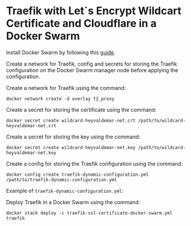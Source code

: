 # Traefik with Let`s Encrypt Wildcart Certificate and Cloudflare in a Docker Swarm

Install Docker Swarm by following this [guide](https://www.heyvaldemar.com/install-docker-swarm-on-ubuntu-server/).

Create a network for Traefik, config and secrets for storing the Traefik configuration on the Docker Swarm manager node before applying the configuration.

Create a network for Traefik using the command:

`docker network create -d overlay t2_proxy`

Create a secret for storing the certificate using the command:

`docker secret create wildcard-heyvaldemar-net.crt /path/to/wildcard-heyvaldemar-net.crt`

Create a secret for storing the key using the command:

`docker secret create wildcard-heyvaldemar-net.key /path/to/wildcard-heyvaldemar-net.key`

Create a config for storing the Traefik configuration using the command:

`docker config create traefik-dynamic-configuration.yml /path/to/traefik-dynamic-configuration.yml`

Example of `traefik-dynamic-configuration.yml`:


Deploy Traefik in a Docker Swarm using the command:

`docker stack deploy -c traefik-ssl-certificate-docker-swarm.yml traefik`

